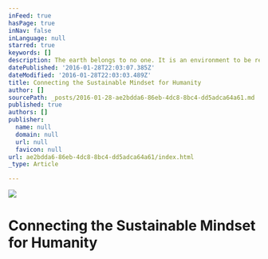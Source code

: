 ```yaml
---
inFeed: true
hasPage: true
inNav: false
inLanguage: null
starred: true
keywords: []
description: The earth belongs to no one. It is an environment to be respected and enjoyed by all life.
datePublished: '2016-01-28T22:03:07.385Z'
dateModified: '2016-01-28T22:03:03.489Z'
title: Connecting the Sustainable Mindset for Humanity
author: []
sourcePath: _posts/2016-01-28-ae2bdda6-86eb-4dc8-8bc4-dd5adca64a61.md
published: true
authors: []
publisher:
  name: null
  domain: null
  url: null
  favicon: null
url: ae2bdda6-86eb-4dc8-8bc4-dd5adca64a61/index.html
_type: Article

---
```

![](https://the-grid-user-content.s3-us-west-2.amazonaws.com/b70fe29c-1529-4074-8d26-d56942a5231a.JPG)

# Connecting the Sustainable Mindset for Humanity